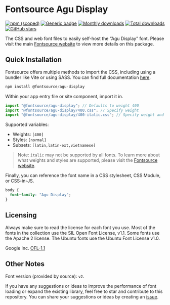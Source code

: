 # Fontsource Agu Display

[![npm (scoped)](https://img.shields.io/npm/v/@fontsource/agu-display?color=brightgreen)](https://www.npmjs.com/package/@fontsource/agu-display) [![Generic badge](https://img.shields.io/badge/fontsource-passing-brightgreen)](https://github.com/fontsource/fontsource) [![Monthly downloads](https://badgen.net/npm/dm/@fontsource/agu-display)](https://github.com/fontsource/fontsource) [![Total downloads](https://badgen.net/npm/dt/@fontsource/agu-display)](https://github.com/fontsource/fontsource) [![GitHub stars](https://img.shields.io/github/stars/fontsource/fontsource.svg?style=social&label=Star)](https://github.com/fontsource/fontsource/stargazers)

The CSS and web font files to easily self-host the “Agu Display” font. Please visit the main [Fontsource website](https://fontsource.org/fonts/agu-display) to view more details on this package.

## Quick Installation

Fontsource offers multiple methods to import the CSS, including using a bundler like Vite or using SASS. You can find full documentation [here](https://fontsource.org/docs/getting-started/introduction).

```javascript
npm install @fontsource/agu-display
```

Within your app entry file or site component, import it in.

```javascript
import "@fontsource/agu-display"; // Defaults to weight 400
import "@fontsource/agu-display/400.css"; // Specify weight
import "@fontsource/agu-display/400-italic.css"; // Specify weight and style
```

Supported variables:
- Weights: `[400]`
- Styles: `[normal]`
- Subsets: `[latin,latin-ext,vietnamese]`

> Note: `italic` may not be supported by all fonts. To learn more about what weights and styles are supported, please visit the [Fontsource website](https://fontsource.org/fonts/agu-display).

Finally, you can reference the font name in a CSS stylesheet, CSS Module, or CSS-in-JS.

```css
body {
  font-family: "Agu Display";
}
```

## Licensing
Always make sure to read the license for each font you use. Most of the fonts in the collection use the SIL Open Font License, v1.1. Some fonts use the Apache 2 license. The Ubuntu fonts use the Ubuntu Font License v1.0.

Google Inc.
[OFL-1.1](http://scripts.sil.org/OFL)

## Other Notes
Font version (provided by source): `v2`.

If you have any suggestions or ideas to improve the performance of font loading or expand the existing library, feel free to star and contribute to this repository. You can share your suggestions or ideas by creating an [issue](https://github.com/fontsource/fontsource/issues).
